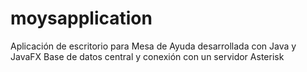 # moysapplication
 Aplicación de escritorio para Mesa de Ayuda desarrollada con Java y JavaFX Base de datos central y conexión con un servidor Asterisk
